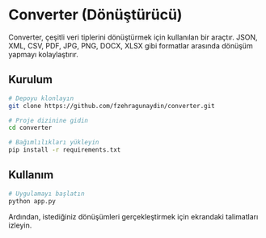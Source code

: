 # Converter (Dönüştürücü)

Converter, çeşitli veri tiplerini dönüştürmek için kullanılan bir araçtır. JSON, XML, CSV, PDF, JPG, PNG, DOCX, XLSX gibi formatlar arasında dönüşüm yapmayı kolaylaştırır.

## Kurulum

```bash
# Depoyu klonlayın
git clone https://github.com/fzehragunaydin/converter.git

# Proje dizinine gidin
cd converter

# Bağımlılıkları yükleyin
pip install -r requirements.txt
```

## Kullanım

```bash
# Uygulamayı başlatın
python app.py
```

Ardından, istediğiniz dönüşümleri gerçekleştirmek için ekrandaki talimatları izleyin.
